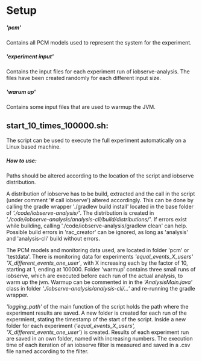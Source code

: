 # Setup
##### **'pcm'**
Contains all PCM models used to represent the system for the experiment.

##### **'experiment input'**
Contains the input files for each experiment run of iobserve-analysis. The files have been created randomly for each 
different input size.

##### **'warum up'**
Contains some input files that are used to warmup the JVM.

## start_10_times_100000.sh:
The script can be used to execute the full experiment automatically on a Linux based machine.

##### **How to use:**
Paths should be altered according to the location of the script and iobserve distribution.
	
A distribution of iobserve has to be build, extracted and the call in the script (under comment '# call iobserve') 
altered accordingly.
This can be done by calling the gradle wrapper './gradlew build install' located in the base folder of 
*'./code/iobserve-analysis/'*.
The distribution is created in *'./code/iobserve-analysis/analysis-cli/build/distributions/'*.
If errors exist while building, calling './code/iobserve-analysis/gradlew clean' can help. 
Possible build errors in 'rac_creator' can be ignored, as long as 'analysis' and 'analysis-cli' build without errors.

The PCM models and monitoring data used, are located in folder 'pcm' or 'testdata'.
There is monitoring data for experiments *'equal_events_X_users'* *'X_different_events_one_user'*, with X increasing each 
by the factor of 10, starting at 1, ending at 100000.
Folder 'warmup' contains three small runs of iobserve, which are executed before each run of the actual analysis, to 
warm up the jvm. Warmup can be commented in in the *'AnalysisMain.java'* class in folder *'./iobserve-analysis/analysis-cli/...'* and re-running the gradle wrapper.

*'logging_path'* of the main function of the script holds the path where the experiment results are saved.
A new folder is created for each run of the expermient, stating the timestamp of the start of the script.
Inside a new folder for each experiment (*'equal_events_X_users', 'X_different_events_one_user'*) is created.
Results of each experiment run are saved in an own folder, named with increasing numbers.
The execution time of each iteration of an iobserve filter is measured and saved in a .csv file named according to the 
filter.

